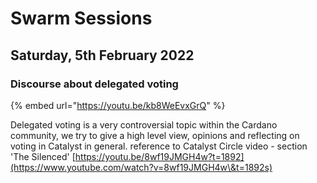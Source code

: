 # Swarm Sessions

## Saturday, 5th February 2022

### Discourse about delegated voting

{% embed url="https://youtu.be/kb8WeEvxGrQ" %}

Delegated voting is a very controversial topic within the Cardano community, we try to give a high level view, opinions and reflecting on voting in Catalyst in general. reference to Catalyst Circle video - section 'The Silenced' [https://youtu.be/8wf19JMGH4w?t=1892](https://www.youtube.com/watch?v=8wf19JMGH4w\&t=1892s)
